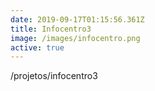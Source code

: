 ```yaml
---
date: 2019-09-17T01:15:56.361Z
title: Infocentro3
image: /images/infocentro.png
active: true
---
```


/projetos/infocentro3
